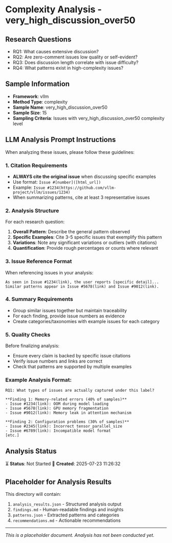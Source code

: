 # Complexity Analysis - very_high_discussion_over50

## Research Questions

- RQ1: What causes extensive discussion?
- RQ2: Are zero-comment issues low quality or self-evident?
- RQ3: Does discussion length correlate with issue difficulty?
- RQ4: What patterns exist in high-complexity issues?

## Sample Information

- **Framework**: vllm
- **Method Type**: complexity
- **Sample Name**: very_high_discussion_over50
- **Sample Size**: 15
- **Sampling Criteria**: Issues with very_high_discussion_over50 complexity level

## LLM Analysis Prompt Instructions

When analyzing these issues, please follow these guidelines:

### 1. Citation Requirements
- **ALWAYS cite the original issue** when discussing specific examples
- Use format: `Issue #[number]([html_url])` 
- Example: `Issue #1234(https://github.com/vllm-project/vllm/issues/1234)`
- When summarizing patterns, cite at least 3 representative issues

### 2. Analysis Structure
For each research question:
1. **Overall Pattern**: Describe the general pattern observed
2. **Specific Examples**: Cite 3-5 specific issues that exemplify this pattern
3. **Variations**: Note any significant variations or outliers (with citations)
4. **Quantification**: Provide rough percentages or counts where relevant

### 3. Issue Reference Format
When referencing issues in your analysis:
```
As seen in Issue #1234(link), the user reports [specific detail]...
Similar patterns appear in Issue #5678(link) and Issue #9012(link).
```

### 4. Summary Requirements
- Group similar issues together but maintain traceability
- For each finding, provide issue numbers as evidence
- Create categories/taxonomies with example issues for each category

### 5. Quality Checks
Before finalizing analysis:
- Ensure every claim is backed by specific issue citations
- Verify issue numbers and links are correct
- Check that patterns are supported by multiple examples

### Example Analysis Format:
```
RQ1: What types of issues are actually captured under this label?

**Finding 1: Memory-related errors (40% of samples)**
- Issue #1234(link): OOM during model loading
- Issue #5678(link): GPU memory fragmentation
- Issue #9012(link): Memory leak in attention mechanism

**Finding 2: Configuration problems (30% of samples)**
- Issue #2345(link): Incorrect tensor_parallel_size
- Issue #6789(link): Incompatible model format
[etc.]
```

## Analysis Status

⏳ **Status**: Not Started
📅 **Created**: 2025-07-23 11:26:32

## Placeholder for Analysis Results

This directory will contain:
1. `analysis_results.json` - Structured analysis output
2. `findings.md` - Human-readable findings and insights
3. `patterns.json` - Extracted patterns and categories
4. `recommendations.md` - Actionable recommendations

---
*This is a placeholder document. Analysis has not been conducted yet.*
